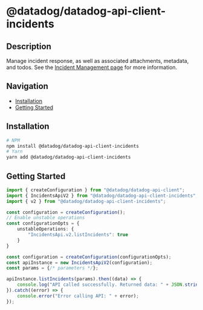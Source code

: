 # @datadog/datadog-api-client-incidents

## Description

Manage incident response, as well as associated attachments, metadata, and todos. See the [Incident Management page](https://docs.datadoghq.com/service_management/incident_management/) for more information.

## Navigation

- [Installation](#installation)
- [Getting Started](#getting-started)

## Installation

```sh
# NPM
npm install @datadog/datadog-api-client-incidents
# Yarn
yarn add @datadog/datadog-api-client-incidents
```

## Getting Started
```ts
import { createConfiguration } from "@datadog/datadog-api-client";
import { IncidentsApiV2 } from "@datadog/datadog-api-client-incidents";
import { v2 } from "@datadog/datadog-api-client-incidents";

const configuration = createConfiguration();
// Enable unstable operations
const configurationOpts = {
    unstableOperations: {
        "IncidentsApi.v2.listIncidents": true
    }
}

const configuration = createConfiguration(configurationOpts);
const apiInstance = new IncidentsApiV2(configuration);
const params = {/* parameters */};

apiInstance.listIncidents(params).then((data) => {
    console.log("API called successfully. Returned data: " + JSON.stringify(data));
}).catch((error) => {
    console.error("Error calling API: " + error);
});
```